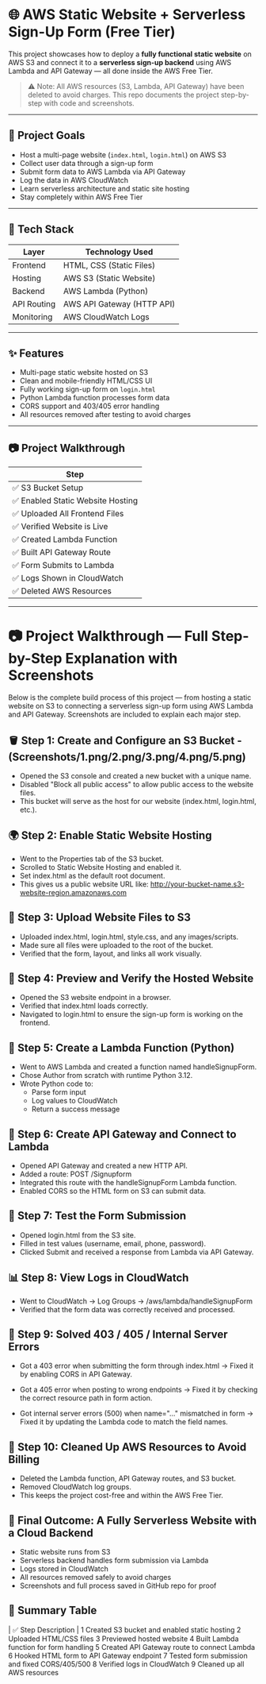# 🌐 AWS Static Website + Serverless Sign-Up Form (Free Tier)

This project showcases how to deploy a **fully functional static website** on AWS S3 and connect it to a **serverless sign-up backend** using AWS Lambda and API Gateway — all done inside the AWS Free Tier.

> ⚠️ Note: All AWS resources (S3, Lambda, API Gateway) have been deleted to avoid charges. This repo documents the project step-by-step with code and screenshots.

---

## 🚀 Project Goals

- Host a multi-page website (`index.html`, `login.html`) on AWS S3
- Collect user data through a sign-up form
- Submit form data to AWS Lambda via API Gateway
- Log the data in AWS CloudWatch
- Learn serverless architecture and static site hosting
- Stay completely within AWS Free Tier

---

## 🔧 Tech Stack

| Layer        | Technology Used               |
|--------------|-------------------------------|
| Frontend     | HTML, CSS (Static Files)      |
| Hosting      | AWS S3 (Static Website)       |
| Backend      | AWS Lambda (Python)           |
| API Routing  | AWS API Gateway (HTTP API)    |
| Monitoring   | AWS CloudWatch Logs           |

---

## ✨ Features

- Multi-page static website hosted on S3
- Clean and mobile-friendly HTML/CSS UI
- Fully working sign-up form on `login.html`
- Python Lambda function processes form data
- CORS support and 403/405 error handling
- All resources removed after testing to avoid charges

---

## 📷 Project Walkthrough

| Step | 
|------|
| ✅ S3 Bucket Setup |
| ✅ Enabled Static Website Hosting | 
| ✅ Uploaded All Frontend Files | 
| ✅ Verified Website is Live | 
| ✅ Created Lambda Function | 
| ✅ Built API Gateway Route |
| ✅ Form Submits to Lambda |
| ✅ Logs Shown in CloudWatch | 
| ✅ Deleted AWS Resources | 

---
# 📷 Project Walkthrough — Full Step-by-Step Explanation with Screenshots

Below is the complete build process of this project — from hosting a static website on S3 to connecting a serverless sign-up form using AWS Lambda and API Gateway. Screenshots are included to explain each major step.

## 🪣 Step 1: Create and Configure an S3 Bucket - (Screenshots/1.png/2.png/3.png/4.png/5.png)

 - Opened the S3 console and created a new bucket with a unique name.
 - Disabled "Block all public access" to allow public access to the website files.
 - This bucket will serve as the host for our website (index.html, login.html, etc.).

## 🌍 Step 2: Enable Static Website Hosting

 - Went to the Properties tab of the S3 bucket.
 - Scrolled to Static Website Hosting and enabled it.
 - Set index.html as the default root document.
 - This gives us a public website URL like:
     http://your-bucket-name.s3-website-region.amazonaws.com
   
## 📂 Step 3: Upload Website Files to S3

 - Uploaded index.html, login.html, style.css, and any images/scripts.
 - Made sure all files were uploaded to the root of the bucket.
 - Verified that the form, layout, and links all work visually.

## 👀 Step 4: Preview and Verify the Hosted Website

 - Opened the S3 website endpoint in a browser.
 - Verified that index.html loads correctly.
 - Navigated to login.html to ensure the sign-up form is working on the frontend.

## 🧠 Step 5: Create a Lambda Function (Python)

 - Went to AWS Lambda and created a function named handleSignupForm.
 - Chose Author from scratch with runtime Python 3.12.
 - Wrote Python code to:
     - Parse form input
     - Log values to CloudWatch
     - Return a success message

## 🔗 Step 6: Create API Gateway and Connect to Lambda

 - Opened API Gateway and created a new HTTP API.
 - Added a route: POST /Signupform
 - Integrated this route with the handleSignupForm Lambda function.
 - Enabled CORS so the HTML form on S3 can submit data.

## 🧪 Step 7: Test the Form Submission

 - Opened login.html from the S3 site.
 - Filled in test values (username, email, phone, password).
 - Clicked Submit and received a response from Lambda via API Gateway.

## 📊 Step 8: View Logs in CloudWatch

 - Went to CloudWatch → Log Groups → /aws/lambda/handleSignupForm
 - Verified that the form data was correctly received and processed.

## 🔐 Step 9: Solved 403 / 405 / Internal Server Errors

 - Got a 403 error when submitting the form through index.html
 → Fixed it by enabling CORS in API Gateway.

 - Got a 405 error when posting to wrong endpoints
 → Fixed it by checking the correct resource path in form action.

 - Got internal server errors (500) when name="..." mismatched in form
 → Fixed it by updating the Lambda code to match the field names.

## 🧼 Step 10: Cleaned Up AWS Resources to Avoid Billing

 - Deleted the Lambda function, API Gateway routes, and S3 bucket.
 - Removed CloudWatch log groups.
 - This keeps the project cost-free and within the AWS Free Tier.

## 🎉 Final Outcome: A Fully Serverless Website with a Cloud Backend

 - Static website runs from S3
 - Serverless backend handles form submission via Lambda
 - Logs stored in CloudWatch
 - All resources removed safely to avoid charges
 - Screenshots and full process saved in GitHub repo for proof

## 📌 Summary Table
| ✅ Step	Description |
  1	Created S3 bucket and enabled static hosting
  2	Uploaded HTML/CSS files
  3	Previewed hosted website
  4	Built Lambda function for form handling
  5	Created API Gateway route to connect Lambda
  6	Hooked HTML form to API Gateway endpoint
  7	Tested form submission and fixed CORS/405/500
  8	Verified logs in CloudWatch
  9	Cleaned up all AWS resources

  
 
